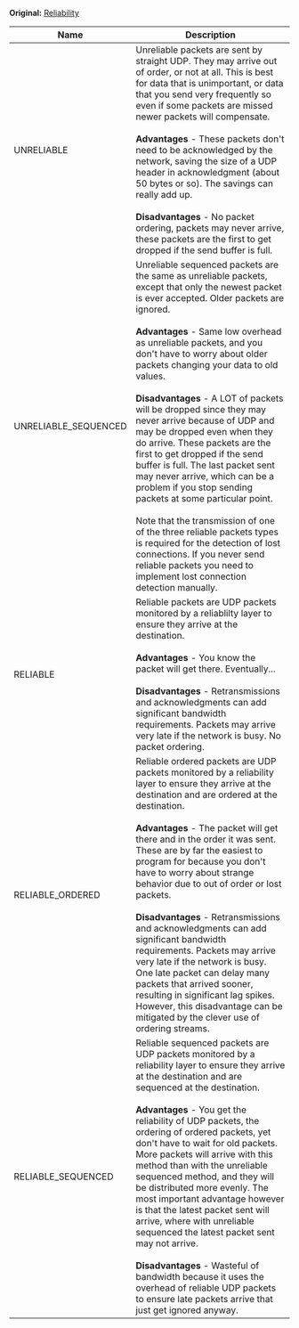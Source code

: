 **Original:** [Reliability](https://gothicmultiplayerteam.gitlab.io/docs/0.3.0/script-reference/shared-constants/reliability/)

|Name                     |Description                          |
|--                       |                                   --|
|UNRELIABLE               |Unreliable packets are sent by straight UDP. They may arrive out of order, or not at all. This is best for data that is unimportant, or data that you send very frequently so even if some packets are missed newer packets will compensate. <br><br>**Advantages** - These packets don't need to be acknowledged by the network, saving the size of a UDP header in acknowledgment (about 50 bytes or so). The savings can really add up. <br><br>**Disadvantages** - No packet ordering, packets may never arrive, these packets are the first to get dropped if the send buffer is full.
|UNRELIABLE_SEQUENCED     |Unreliable sequenced packets are the same as unreliable packets, except that only the newest packet is ever accepted. Older packets are ignored. <br><br>**Advantages** - Same low overhead as unreliable packets, and you don't have to worry about older packets changing your data to old values. <br><br>**Disadvantages** - A LOT of packets will be dropped since they may never arrive because of UDP and may be dropped even when they do arrive. These packets are the first to get dropped if the send buffer is full. The last packet sent may never arrive, which can be a problem if you stop sending packets at some particular point. <br><br>Note that the transmission of one of the three reliable packets types is required for the detection of lost connections. If you never send reliable packets you need to implement lost connection detection manually.|
|RELIABLE                 |Reliable packets are UDP packets monitored by a reliablilty layer to ensure they arrive at the destination. <br><br>**Advantages** - You know the packet will get there. Eventually... <br><br>**Disadvantages** - Retransmissions and acknowledgments can add significant bandwidth requirements. Packets may arrive very late if the network is busy. No packet ordering.|
|RELIABLE_ORDERED         |Reliable ordered packets are UDP packets monitored by a reliability layer to ensure they arrive at the destination and are ordered at the destination. <br><br>**Advantages** - The packet will get there and in the order it was sent. These are by far the easiest to program for because you don't have to worry about strange behavior due to out of order or lost packets. <br><br>**Disadvantages** - Retransmissions and acknowledgments can add significant bandwidth requirements. Packets may arrive very late if the network is busy. One late packet can delay many packets that arrived sooner, resulting in significant lag spikes. However, this disadvantage can be mitigated by the clever use of ordering streams.
|RELIABLE_SEQUENCED       |Reliable sequenced packets are UDP packets monitored by a reliability layer to ensure they arrive at the destination and are sequenced at the destination.  <br><br>**Advantages** - You get the reliability of UDP packets, the ordering of ordered packets, yet don't have to wait for old packets. More packets will arrive with this method than with the unreliable sequenced method, and they will be distributed more evenly. The most important advantage however is that the latest packet sent will arrive, where with unreliable sequenced the latest packet sent may not arrive. <br><br>**Disadvantages** - Wasteful of bandwidth because it uses the overhead of reliable UDP packets to ensure late packets arrive that just get ignored anyway.|